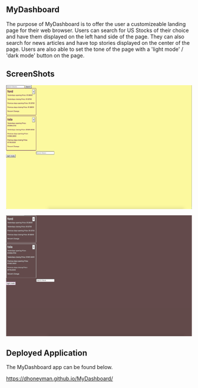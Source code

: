 ## MyDashboard 

The purpose of MyDashboard is to offer the user a customizeable landing page for their web browser. Users can search for US Stocks of their choice and have them displayed on the left hand side of the page. They can also search for news articles and have top stories displayed on the center of the page. Users are also able to set the tone of the page with a 'light mode' / 'dark mode' button on the page. 

## ScreenShots

![screen shot displaying stocks](./assets/images/ss1.png)

![screen shot displaying stocks](./assets/images/ss2.png)

## Deployed Application

The MyDashboard app can be found below.

https://dhoneyman.github.io/MyDashboard/